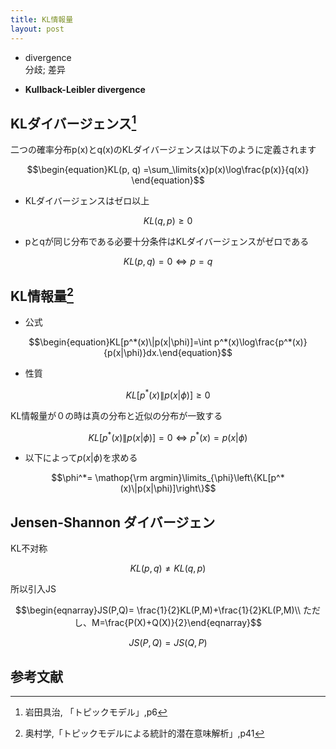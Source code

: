 ```yaml
---
title: KL情報量
layout: post
---
```


- divergence  
分歧; 差异

- **Kullback-Leibler divergence**

## KLダイバージェンス[^ref1]

二つの確率分布p(x)とq(x)のKLダイバージェンスは以下のように定義されます

$$\begin{equation}KL(p, q) =\sum_\limits{x}p(x)\log\frac{p(x)}{q(x)} \end{equation}$$

- KLダイバージェンスはゼロ以上

$$KL(q, p)\ge 0$$

- pとqが同じ分布である必要十分条件はKLダイバージェンスがゼロである

$$KL(p, q) = 0 \iff p =q$$


## KL情報量[^ref2]

- 公式

$$\begin{equation}KL[p^*(x)\|p(x|\phi)]=\int p^*(x)\log\frac{p^*(x)}{p(x|\phi)}dx.\end{equation}$$

- 性質

$$KL[p^*(x)\|p(x|\phi)] \geq 0$$

KL情報量が０の時は真の分布と近似の分布が一致する

$$KL[p^*(x)\|p(x|\phi)] = 0\iff p^*(x)=p(x|\phi)$$

- 以下によって$p(x\vert\phi)$を求める

$$\phi^*= \mathop{\rm argmin}\limits_{\phi}\left\{KL[p^*(x)\|p(x|\phi)]\right\}$$

## Jensen-Shannon ダイバージェン
KL不对称

$$KL(p, q) \neq KL(q,p)$$

所以引入JS

$$\begin{eqnarray}JS(P,Q)= \frac{1}{2}KL(P,M)+\frac{1}{2}KL(P,M)\\
ただし、M=\frac{P(X)+Q(X)}{2}\end{eqnarray}$$

$$JS(P,Q) = JS(Q,P)$$

## 参考文献

[^ref1]: 岩田具治, 「トピックモデル」,p6
[^ref2]: 奥村学,「トピックモデルによる統計的潜在意味解析」,p41
